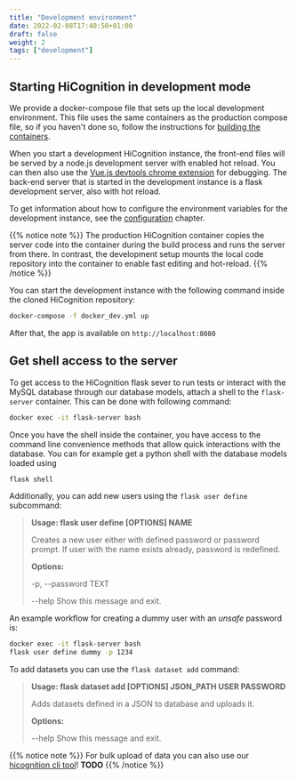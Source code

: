 ```yaml
---
title: "Development environment"
date: 2022-02-08T17:40:50+01:00
draft: false
weight: 2
tags: ["development"]
---
```


## Starting HiCognition in development mode

We provide a docker-compose file that sets up the local development environment. This file uses the same containers as the production compose file, so if you haven't done so, follow the instructions for [building the containers](/docs/installation/build).

When you start a development HiCognition instance, the front-end files will be served by a node.js development server with enabled hot reload. You can then also use the [Vue.js devtools chrome extension](https://chrome.google.com/webstore/detail/vuejs-devtools/nhdogjmejiglipccpnnnanhbledajbpd?hl=en) for debugging. The back-end server that is started in the development instance is a flask development server, also with hot reload.

To get information about how to configure the environment variables for the development instance, see the [configuration](/docs/installation/configuration) chapter.

{{% notice note %}}
The production HiCognition container copies the server code into the container during the build process and runs the server from there. In contrast, the development setup mounts the local code repository into the container to enable fast editing and hot-reload.
{{% /notice %}}

You can start the development instance with the following command inside the cloned HiCognition repository:

```sh
docker-compose -f docker_dev.yml up
```

After that, the app is available on ```http://localhost:8080```

## Get shell access to the server

To get access to the HiCognition flask sever to run tests or interact with the MySQL database through our database models, attach a shell to the `flask-server` container. This can be done with following command:


```bash
docker exec -it flask-server bash
```

Once you have the shell inside the container, you have access to the command line convenience methods that allow quick interactions with the database. You can for example get a python shell with the database models loaded using

```bash
flask shell
```

Additionally, you can add new users using the `flask user define` subcommand:


> __Usage: flask user define [OPTIONS] NAME__
> 
> Creates a new user either with defined password or password prompt. If
> user with the name exists already, password is redefined.
> 
> __Options:__
>
> -p, --password TEXT
>
> --help Show this message and exit.

An example workflow for creating a dummy user with an _unsafe_ password is:


```bash
docker exec -it flask-server bash
flask user define dummy -p 1234
```

To add datasets you can use the `flask dataset add` command:


>  __Usage: flask dataset add [OPTIONS] JSON_PATH USER PASSWORD__
>
>  Adds datasets defined in a JSON to database and uploads it.
>
> __Options:__
>
>  --help  Show this message and exit.

{{% notice note %}}
For bulk upload of data you can also use our [hicognition cli tool](todo)! __TODO__
{{% /notice %}}
